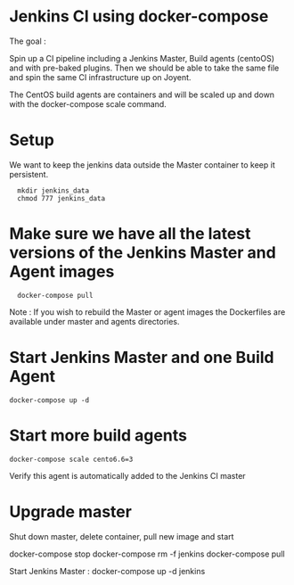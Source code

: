 # Jenkins CI using docker-compose

The goal :

Spin up a CI pipeline including a Jenkins Master, Build agents (centoOS) and with pre-baked plugins.  Then we should be able to take the same file and spin the same CI infrastructure up on Joyent.

The CentOS build agents are containers and will be scaled up and down with the docker-compose scale command.

# Setup 

We want to keep the jenkins data outside the Master container to keep it persistent.

```
  mkdir jenkins_data
  chmod 777 jenkins_data
```

# Make sure we have all the latest versions of the Jenkins Master and Agent images

```
  docker-compose pull
```

Note : If you wish to rebuild the Master or agent images the Dockerfiles are available under master and agents directories.

# Start Jenkins Master and one Build Agent

```
docker-compose up -d
```

# Start more build agents

```
docker-compose scale cento6.6=3
```
Verify this agent is automatically added to the Jenkins CI master

# Upgrade master

Shut down master, delete container, pull new image and start

docker-compose stop
docker-compose rm -f jenkins
docker-compose pull

Start Jenkins Master : 
docker-compose up -d jenkins


